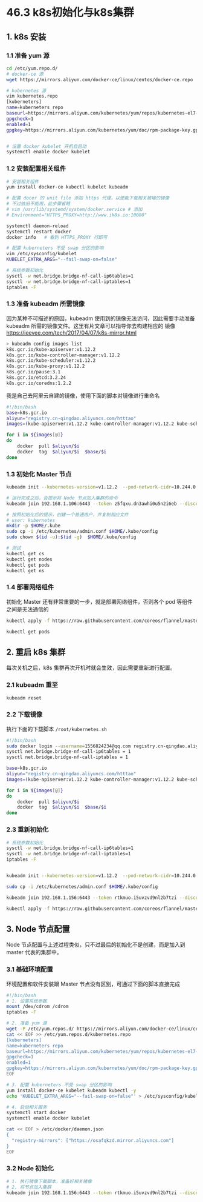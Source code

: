 # 46.3 k8s初始化与k8s集群


## 1. k8s 安装
### 1.1 准备 yum 源

```bash
cd /etc/yum.repo.d/
# docker-ce 源
wget https://mirrors.aliyun.com/docker-ce/linux/centos/docker-ce.repo

# kubernetes 源
vim kubernetes.repo
[kuberneters]
name=kuberneters repo
baseurl=https://mirrors.aliyun.com/kubernetes/yum/repos/kubernetes-el7-x86_64/
gpgcheck=1
enabled=1
gpgkey=https://mirrors.aliyun.com/kubernetes/yum/doc/rpm-package-key.gpg


# 设置 docker kubelet 开机自启动
systemctl enable docker kubelet
```

### 1.2 安装配置相关组件
```bash
# 安装相关组件
yum install docker-ce kubectl kubelet kubeadm

# 配置 docer 的 unit file 添加 https 代理，以便能下载相关被墙的镜像
# 不过依旧不能用，此步骤省略
# vim /usr/lib/systemd/system/docker.service # 添加
# Environment="HTTPS_PROXY=http://www.ik8s.io:10080"

systemctl daemon-reload
systemctl restart docker
docker info   # 看到 HTTPS_PROXY 行即可

# 配置 kuberneters 不受 swap 分区的影响
vim /etc/sysconfig/kubelet
KUBELET_EXTRA_ARGS="--fail-swap-on=false"

# 系统参数初始化
sysctl -w net.bridge.bridge-nf-call-ip6tables=1
sysctl -w net.bridge.bridge-nf-call-iptables=1
iptables -F
```

### 1.3 准备 kubeadm 所需镜像
因为某种不可描述的原因，kubeadm 使用到的镜像无法访问，因此需要手动准备 kubeadm 所需的镜像文件。这里有片文章可以指导你去构建相应的 镜像 https://ieevee.com/tech/2017/04/07/k8s-mirror.html

```bash
> kubeadm config images list
k8s.gcr.io/kube-apiserver:v1.12.2
k8s.gcr.io/kube-controller-manager:v1.12.2
k8s.gcr.io/kube-scheduler:v1.12.2
k8s.gcr.io/kube-proxy:v1.12.2
k8s.gcr.io/pause:3.1
k8s.gcr.io/etcd:3.2.24
k8s.gcr.io/coredns:1.2.2
```

我是自己去阿里云自建的镜像，使用下面的脚本对镜像进行重命名
```bash
#!/bin/bash
base=k8s.gcr.io
aliyun="registry.cn-qingdao.aliyuncs.com/htttao"
images=(kube-apiserver:v1.12.2 kube-controller-manager:v1.12.2 kube-scheduler:v1.12.2 kube-proxy:v1.12.2  pause:3.1  etcd:3.2.24 coredns:1.2.2)

for i in ${images[@]}
do
	docker	pull $aliyun/$i
	docker  tag  $aliyun/$i  $base/$i
done
```


### 1.3 初始化 Master 节点
```bash
kubeadm init --kubernetes-version=v1.12.2  --pod-network-cidr=10.244.0.0/16 --service-cidr=10.96.0.0/12  --ignore-preflight-errors=Swap

# 运行完成之后，会提示将 Node 节点加入集群的命令
kubeadm join 192.168.1.106:6443 --token z5fqxu.dn3awhi0u5n2i6eb --discovery-token-ca-cert-hash sha256:dc333a8af6ee0c7cd1e180b43251800685b90d6338929fa508e42f76579ce50c

# 按照初始化后的提示，创建一个普通用户，并复制相应文件
# user: kubernetes
mkdir -p $HOME/.kube
sudo cp -i /etc/kubernetes/admin.conf $HOME/.kube/config
sudo chown $(id -u):$(id -g)  $HOME/.kube/config

# 测试
kubectl get cs
kubectl get nodes
kubectl get pods
kubectl get ns
```

### 1.4 部署网络组件
初始化 Master 还有非常重要的一步，就是部署网络组件，否则各个 pod 等组件之间是无法通信的
```bash
kubectl apply -f https://raw.githubusercontent.com/coreos/flannel/master/Documentation/kube-flannel.yml

kubectl get pods
```


## 2. 重启 k8s 集群
每次关机之后，k8s 集群再次开机时就会生效，因此需要重新进行配置。

### 2.1 kubeadm 重至
```bash
kubeadm reset
```

### 2.2 下载镜像
执行下面的下载脚本 `/root/kubernetes.sh`
```bash
#!/bin/bash
sudo docker login --username=1556824234@qq.com registry.cn-qingdao.aliyuncs.com
sysctl net.bridge.bridge-nf-call-ip6tables = 1
sysctl net.bridge.bridge-nf-call-iptables = 1

base=k8s.gcr.io
aliyun="registry.cn-qingdao.aliyuncs.com/htttao"
images=(kube-apiserver:v1.12.2 kube-controller-manager:v1.12.2 kube-scheduler:v1.12.2 kube-proxy:v1.12.2  pause:3.1  etcd:3.2.24 coredns:1.2.2)

for i in ${images[@]}
do
	docker	pull $aliyun/$i
	docker  tag  $aliyun/$i  $base/$i
done
```

### 2.3 重新初始化
```bash
# 系统参数初始化
sysctl -w net.bridge.bridge-nf-call-ip6tables=1
sysctl -w net.bridge.bridge-nf-call-iptables=1
iptables -F


kubeadm init --kubernetes-version=v1.12.2  --pod-network-cidr=10.244.0.0/16 --service-cidr=10.96.0.0/12  --ignore-preflight-errors=Swap

sudo cp -i /etc/kubernetes/admin.conf $HOME/.kube/config

kubeadm join 192.168.1.156:6443 --token rtkmuo.i5uvzvd9nl2b7tzi --discovery-token-ca-cert-hash sha256:b255be80f1c5861b53b3a2ec8d69fd7b1f28f9ab450fbffc6b83c1f4d688876f

kubectl apply -f https://raw.githubusercontent.com/coreos/flannel/master/Documentation/kube-flannel.yml
```

## 3. Node 节点配置
Node 节点配置与上述过程类似，只不过最后的初始化不是创建，而是加入到 master 代表的集群中。

### 3.1 基础环境配置
环境配置和软件安装跟 Master 节点没有区别，可通过下面的脚本直接完成

```bash
#!/bin/bash
# 1. 设置系统参数
mount /dev/cdrom /cdrom
iptables -F

# 2. 准备 yum 源
wget -P /etc/yum.repos.d/ https://mirrors.aliyun.com/docker-ce/linux/centos/docker-ce.repo
cat << EOF >> /etc/yum.repos.d/kubernetes.repo
[kuberneters]
name=kuberneters repo
baseurl=https://mirrors.aliyun.com/kubernetes/yum/repos/kubernetes-el7-x86_64/
gpgcheck=1
enabled=1
gpgkey=https://mirrors.aliyun.com/kubernetes/yum/doc/rpm-package-key.gpg
EOF

# 3. 配置 kuberneters 不受 swap 分区的影响
yum install docker-ce kubelet kubeadm kubectl -y
echo 'KUBELET_EXTRA_ARGS="--fail-swap-on=false"' > /etc/sysconfig/kubelet

# 4. 启动相关服务
systemctl start docker
systemctl enable docker kubelet

cat << EOF > /etc/docker/daemon.json
{
  "registry-mirrors": ["https://osafqkzd.mirror.aliyuncs.com"]
}
EOF
```

### 3.2 Node 初始化
```bash
# 1. 执行镜像下载脚本，准备好相关镜像
# 2. 将节点加入集群
kubeadm join 192.168.1.156:6443 --token rtkmuo.i5uvzvd9nl2b7tzi --discovery-token-ca-cert-hash sha256:b255be80f1c5861b53b3a2ec8d69fd7b1f28f9ab450fbffc6b83c1f4d688876f --ignore-preflight-errors=Swap
```
